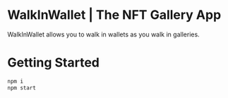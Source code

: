 # WalkInWallet | The NFT Gallery App

WalkInWallet allows you to walk in wallets as you walk in galleries.

# Getting Started

```zsh
npm i
npm start
```
